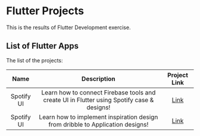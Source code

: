# Flutter Projects
 This is the results of Flutter Development exercise.

## List of Flutter Apps
The list of the projects:

| Name      | Description  | Project Link  |
| :-: | :-: | :-: | 
| Spotify UI | Learn how to connect Firebase tools and create UI in Flutter using Spotify case & designs! | [Link](https://github.com/patriciafiona/Flutter-Projects/tree/main/Spotify%20UI) | 
| Spotify UI | Learn how to implement inspiration design from dribble to Application designs! | [Link](https://github.com/patriciafiona/Flutter-Projects/tree/main/Plants%20App) | 

